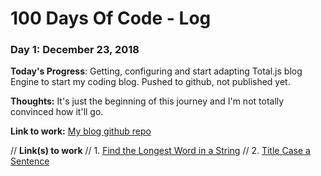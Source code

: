 # 100 Days Of Code - Log

### Day 1: December 23, 2018

**Today's Progress**: Getting, configuring and start adapting Total.js blog Engine to start my coding blog. Pushed to github, not published yet.

**Thoughts:** It's just the beginning of this journey and I'm not totally convinced how it'll go.

**Link to work:** [My blog github repo](https://github.com/kriyeng/coding-and-more-blog)


// **Link(s) to work**
// 1. [Find the Longest Word in a String](https://www.freecodecamp.com/challenges/find-the-longest-word-in-a-string)
// 2. [Title Case a Sentence](https://www.freecodecamp.com/challenges/title-case-a-sentence)
